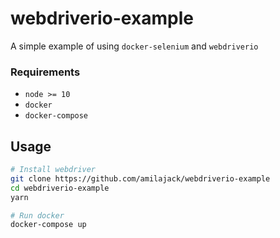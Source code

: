 webdriverio-example
===================

A simple example of using `docker-selenium` and `webdriverio`

### Requirements
* `node >= 10`
* `docker`
* `docker-compose`

## Usage
```bash
# Install webdriver
git clone https://github.com/amilajack/webdriverio-example
cd webdriverio-example
yarn

# Run docker
docker-compose up
```